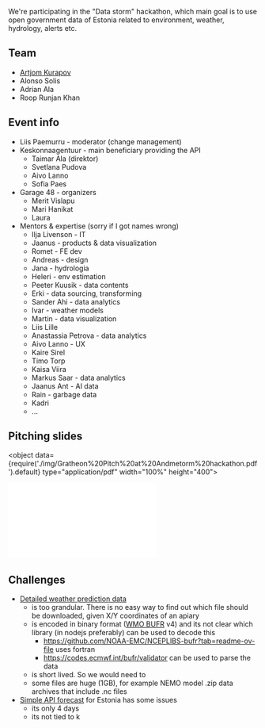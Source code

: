 We're participating in the "Data storm" hackathon, which main goal is to use open government data of Estonia related to environment, weather, hydrology, alerts etc.

## Team
- [Artjom Kurapov](../about/company/Team/Artjom%20Kurapov.md)
- Alonso Solis
- Adrian Ala
- Roop Runjan Khan

## Event info

- Liis Paemurru - moderator (change management)
- Keskonnaagentuur - main beneficiary providing the API
	- Taimar Ala (direktor)
	- Svetlana Pudova
	- Aivo Lanno
	- Sofia Paes
- Garage 48 - organizers
	- Merit Vislapu
	- Mari Hanikat
	- Laura
- Mentors & expertise (sorry if I got names wrong)
	- Ilja Livenson - IT
	- Jaanus - products & data visualization
	- Romet - FE dev
	- Andreas - design
	- Jana - hydrologia
	- Heleri - env estimation
	- Peeter Kuusik - data contents
	- Erki - data sourcing, transforming
	- Sander Ahi - data analytics
	- Ivar - weather models
	- Martin - data visualization
	- Liis Lille
	- Anastassia Petrova - data analytics
	- Aivo Lanno - UX
	- Kaire Sirel
	- Timo Torp
	- Kaisa Viira
	- Markus Saar - data analytics
	- Jaanus Ant - AI data
	- Rain - garbage data
	- Kadri
	- ...


## Pitching slides

<object data={require('./img/Gratheon%20Pitch%20at%20Andmetorm%20hackathon.pdf').default} type="application/pdf" width="100%" height="400"></object>

![](img/Gratheon%20Pitch%20at%20Andmetorm%20hackathon.pdf)

## Challenges
- [Detailed weather prediction data](https://avaandmed.keskkonnaportaal.ee/dhs/Active/documentList.aspx?ViewId=3b1f9939-7395-4710-968e-ed27eb8316fd)
	-  is too grandular. There is no easy way to find out which file should be downloaded, given X/Y coordinates of an apiary
	- is encoded in binary format ([WMO BUFR](https://library.wmo.int/records/item/35625-manual-on-codes-volume-i-2-international-codes) v4) and its not clear which library (in nodejs preferably) can be used to decode this
		- https://github.com/NOAA-EMC/NCEPLIBS-bufr?tab=readme-ov-file uses fortran
		- https://codes.ecmwf.int/bufr/validator can be used to parse the data
	- is short lived. So we would need to 
	- some files are huge (1GB), for example NEMO model .zip data archives that include .nc files
- [Simple API forecast](https://www.ilmateenistus.ee/ilma_andmed/xml/forecast.php?lang=eng) for Estonia has some issues
	- its only 4 days
	- its not tied to k